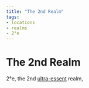 ```yaml
---
title: "The 2nd Realm"
tags:
- locations
- realms
- 2°e
---
```

# The 2nd Realm
2°e, the 2nd [ultra-essent](locations/infra-essence.md) realm,